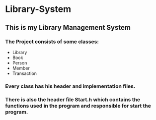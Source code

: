 # Library-System

## This is my Library Management System

### The Project consists of some classes:

- Library
- Book
- Person
- Member
- Transaction

### Every class has his header and implementation files.

### There is also the header file Start.h which contains the functions used in the program and responsible for start the program.